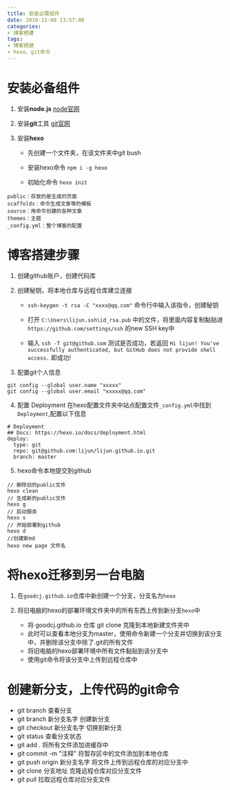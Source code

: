 ```yaml
---
title: 安装必需组件
date: 2018-11-08 13:57:00
categories: 
- 博客搭建
tags:
- 博客搭建
- hexo、git命令
---
```

# 安装必备组件

1. 安装**node.js**
[node官网](https://nodejs.org/en/ "node官网")

2. 安装**git**工具
[git官网](https://git-scm.com/ "git官网")

3. 安装**hexo**
    * 先创建一个文件夹，在该文件夹中git bush

    * 安装hexo命令 `npm i -g hexo`

    * 初始化命令 `hexo init`
```
public：存放的是生成的页面
scaffolds：命令生成文章等的模板
source：用命令创建的各种文章
themes：主题
_config.yml：整个博客的配置
```
<!-- more -->

# 博客搭建步骤

1. 创建github账户，创建代码库 

2. 创建秘钥，将本地仓库与远程仓库建立连接

    * `ssh-keygen -t rsa -C "xxxx@qq.com"` 命令行中输入该指令，创建秘钥

    * 打开 `C:\Users\lijun.ssh\id_rsa.pub` 中的文件，将里面内容复制黏贴进 `https://github.com/settings/ssh` 的new SSH key中
    * 输入 `ssh -T git@github.com` 测试是否成功，若返回 `Hi lijun! You've successfully authenticated, but GitHub does not provide shell access.` 即成功!

3. 配置git个人信息
  ```
  git config --global user.name "xxxxx"
  git config --global user.email "xxxxx@qq.com"
  ```

4. 配置 Deployment
  在hexo配置文件夹中站点配置文件`_config.yml`中找到`Deployment`,配置以下信息
  ```
  # Deployment
  ## Docs: https://hexo.io/docs/deployment.html
  deploy:
    type: git
    repo: git@github.com:lijun/lijun.github.io.git
    branch: master
  ```
5. hexo命令本地提交到github
  ```havascript
  // 删除旧的public文件
  hexo clean
  // 生成新的public文件
  hexo g
  // 启动服务
  hexo s
  // 开始部署到github
  hexo d
  //创建新md
  hexo new page 文件名
  ```


# 将hexo迁移到另一台电脑

1. 在`goodcj.github.io`仓库中新创建一个分支，分支名为`hexo`

2. 将旧电脑的hexo的部署环境文件夹中的所有东西上传到新分支`hexo`中

    * 将 goodcj.github.io 仓库 git clone 克隆到本地新建文件夹中
    * 此时可以查看本地分支为master，使用命令新建一个分支并切换到该分支中，并删除该分支中除了.git的所有文件
    * 将旧电脑的hexo部署环境中所有文件黏贴到该分支中
    * 使用git命令将该分支中上传到远程仓库中


# 创建新分支，上传代码的git命令

* git branch                  查看分支
* git branch   新分支名字      创建新分支
* git checkout 新分支名字      切换到新分支
* git status                  查看分支状态
* git add .                   将所有文件添加进缓存中
* git commit -m "注释"        将暂存区中的文件添加到本地仓库
* git push origin 新分支名字   将文件上传到远程仓库的对应分支中
* git clone    分支地址        克隆远程仓库对应分支文件
* git pull                    拉取远程仓库对应分支文件


